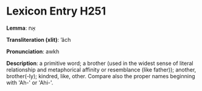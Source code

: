 # Lexicon Entry H251

**Lemma**: אָח

**Transliteration (xlit)**: ʼâch

**Pronunciation**: awkh

**Description**:
a primitive word; a brother (used in the widest sense of literal relationship and metaphorical affinity or resemblance (like father)); another, brother(-ly); kindred, like, other. Compare also the proper names beginning with 'Ah-' or 'Ahi-'.
